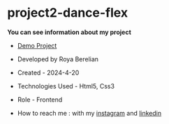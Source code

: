 # project2-dance-flex


**You can see information about my project**



- [Demo Project](https://royaberelian.github.io/project2-dance-flex/)

- Developed by Roya Berelian

- Created - 2024-4-20

- Technologies Used - Html5, Css3

- Role - Frontend

- How to reach me : with my [instagram](https://www.instagram.com/berelian.web) and [linkedin](https://www.linkedin.com/in/RoyaBerelian)


